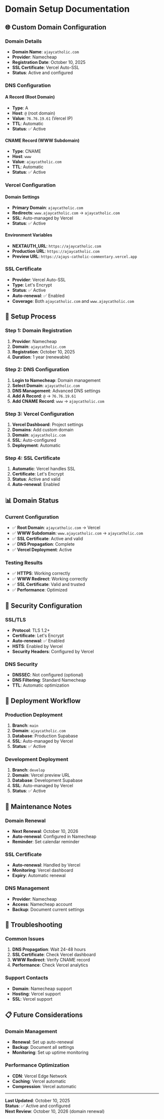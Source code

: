 # Domain Setup Documentation

## 🌐 **Custom Domain Configuration**

### **Domain Details**
- **Domain Name**: `ajaycatholic.com`
- **Provider**: Namecheap
- **Registration Date**: October 10, 2025
- **SSL Certificate**: Vercel Auto-SSL
- **Status**: Active and configured

### **DNS Configuration**

#### **A Record (Root Domain)**
- **Type**: A
- **Host**: `@` (root domain)
- **Value**: `76.76.19.61` (Vercel IP)
- **TTL**: Automatic
- **Status**: ✅ Active

#### **CNAME Record (WWW Subdomain)**
- **Type**: CNAME
- **Host**: `www`
- **Value**: `ajaycatholic.com`
- **TTL**: Automatic
- **Status**: ✅ Active

### **Vercel Configuration**

#### **Domain Settings**
- **Primary Domain**: `ajaycatholic.com`
- **Redirects**: `www.ajaycatholic.com` → `ajaycatholic.com`
- **SSL**: Auto-managed by Vercel
- **Status**: ✅ Active

#### **Environment Variables**
- **NEXTAUTH_URL**: `https://ajaycatholic.com`
- **Production URL**: `https://ajaycatholic.com`
- **Preview URL**: `https://ajays-catholic-commentary.vercel.app`

### **SSL Certificate**
- **Provider**: Vercel Auto-SSL
- **Type**: Let's Encrypt
- **Status**: ✅ Active
- **Auto-renewal**: ✅ Enabled
- **Coverage**: Both `ajaycatholic.com` and `www.ajaycatholic.com`

## 🔧 **Setup Process**

### **Step 1: Domain Registration**
1. **Provider**: Namecheap
2. **Domain**: `ajaycatholic.com`
3. **Registration**: October 10, 2025
4. **Duration**: 1 year (renewable)

### **Step 2: DNS Configuration**
1. **Login to Namecheap**: Domain management
2. **Select Domain**: `ajaycatholic.com`
3. **DNS Management**: Advanced DNS settings
4. **Add A Record**: `@` → `76.76.19.61`
5. **Add CNAME Record**: `www` → `ajaycatholic.com`

### **Step 3: Vercel Configuration**
1. **Vercel Dashboard**: Project settings
2. **Domains**: Add custom domain
3. **Domain**: `ajaycatholic.com`
4. **SSL**: Auto-configured
5. **Deployment**: Automatic

### **Step 4: SSL Certificate**
1. **Automatic**: Vercel handles SSL
2. **Certificate**: Let's Encrypt
3. **Status**: Active and valid
4. **Auto-renewal**: Enabled

## 📊 **Domain Status**

### **Current Configuration**
- ✅ **Root Domain**: `ajaycatholic.com` → Vercel
- ✅ **WWW Subdomain**: `www.ajaycatholic.com` → `ajaycatholic.com`
- ✅ **SSL Certificate**: Active and valid
- ✅ **DNS Propagation**: Complete
- ✅ **Vercel Deployment**: Active

### **Testing Results**
- ✅ **HTTPS**: Working correctly
- ✅ **WWW Redirect**: Working correctly
- ✅ **SSL Certificate**: Valid and trusted
- ✅ **Performance**: Optimized

## 🔐 **Security Configuration**

### **SSL/TLS**
- **Protocol**: TLS 1.2+
- **Certificate**: Let's Encrypt
- **Auto-renewal**: ✅ Enabled
- **HSTS**: Enabled by Vercel
- **Security Headers**: Configured by Vercel

### **DNS Security**
- **DNSSEC**: Not configured (optional)
- **DNS Filtering**: Standard Namecheap
- **TTL**: Automatic optimization

## 🚀 **Deployment Workflow**

### **Production Deployment**
1. **Branch**: `main`
2. **Domain**: `ajaycatholic.com`
3. **Database**: Production Supabase
4. **SSL**: Auto-managed by Vercel
5. **Status**: ✅ Active

### **Development Deployment**
1. **Branch**: `develop`
2. **Domain**: Vercel preview URL
3. **Database**: Development Supabase
4. **SSL**: Auto-managed by Vercel
5. **Status**: ✅ Active

## 📝 **Maintenance Notes**

### **Domain Renewal**
- **Next Renewal**: October 10, 2026
- **Auto-renewal**: Configured in Namecheap
- **Reminder**: Set calendar reminder

### **SSL Certificate**
- **Auto-renewal**: Handled by Vercel
- **Monitoring**: Vercel dashboard
- **Expiry**: Automatic renewal

### **DNS Management**
- **Provider**: Namecheap
- **Access**: Namecheap account
- **Backup**: Document current settings

## 🔧 **Troubleshooting**

### **Common Issues**
1. **DNS Propagation**: Wait 24-48 hours
2. **SSL Certificate**: Check Vercel dashboard
3. **WWW Redirect**: Verify CNAME record
4. **Performance**: Check Vercel analytics

### **Support Contacts**
- **Domain**: Namecheap support
- **Hosting**: Vercel support
- **SSL**: Vercel support

## 📋 **Future Considerations**

### **Domain Management**
- **Renewal**: Set up auto-renewal
- **Backup**: Document all settings
- **Monitoring**: Set up uptime monitoring

### **Performance Optimization**
- **CDN**: Vercel Edge Network
- **Caching**: Vercel automatic
- **Compression**: Vercel automatic

---

**Last Updated**: October 10, 2025  
**Status**: ✅ Active and configured  
**Next Review**: October 10, 2026 (domain renewal)
